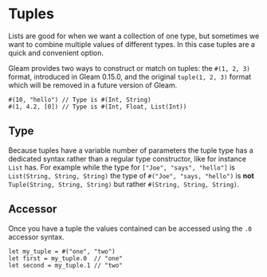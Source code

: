# Tuples

Lists are good for when we want a collection of one type, but sometimes we want
to combine multiple values of different types. In this case tuples are a quick
and convenient option.

Gleam provides two ways to construct or match on tuples: the `#(1, 2, 3)` format,
introduced in Gleam 0.15.0, and the original `tuple(1, 2, 3)` format which will
be removed in a future version of Gleam.

```gleam
#(10, "hello") // Type is #(Int, String)
#(1, 4.2, [0]) // Type is #(Int, Float, List(Int))
```

## Type

Because tuples have a variable number of parameters the tuple type has a dedicated syntax rather than a regular type constructor, like for instance `List` has.
For example while the type for `["Joe", "says", "hello"]` is `List(String, String, String)` the type of `#("Joe", "says, "hello")` is **not** `Tuple(String, String, String)` but rather `#(String, String, String)`.

## Accessor

Once you have a tuple the values contained can be accessed using the `.0`
accessor syntax.

```gleam
let my_tuple = #("one", "two")
let first = my_tuple.0  // "one"
let second = my_tuple.1 // "two"
```
